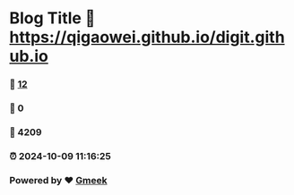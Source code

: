 # Blog Title :link: https://qigaowei.github.io/digit.github.io 
### :page_facing_up: [12](https://qigaowei.github.io/digit.github.io/tag.html) 
### :speech_balloon: 0 
### :hibiscus: 4209 
### :alarm_clock: 2024-10-09 11:16:25 
### Powered by :heart: [Gmeek](https://github.com/Meekdai/Gmeek)
